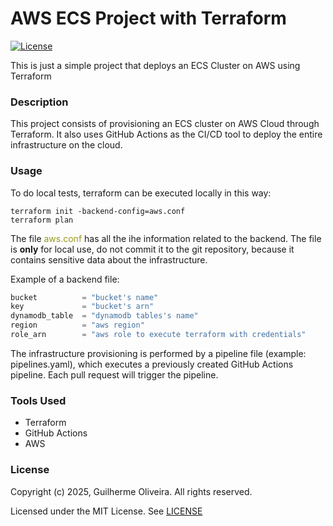 # AWS ECS Project with Terraform

[![License](https://img.shields.io/badge/License-MIT-blue.svg)](https://opensource.org/license/MIT)

This is just a simple project that deploys an ECS Cluster on AWS using Terraform

### Description

This project consists of provisioning an ECS cluster on AWS Cloud through Terraform. It also uses GitHub Actions as the CI/CD tool to deploy the entire infrastructure on the cloud.

### Usage

To do local tests, terraform can be executed locally in this way:

```shell
terraform init -backend-config=aws.conf
terraform plan
```

<p>The file <span style="color:#98971a">aws.conf</span> has all the ihe information related to the backend. The file is <strong>only</strong> for local use,
do not commit it to the git repository, because it contains sensitive data about the infrastructure. </p>

Example of a backend file:
```terraform
bucket          = "bucket's name"
key             = "bucket's arn"
dynamodb_table  = "dynamodb tables's name"
region          = "aws region"
role_arn        = "aws role to execute terraform with credentials"
```
The infrastructure provisioning is performed by a pipeline file (example: pipelines.yaml),
which executes a previously created GitHub Actions pipeline. Each pull request will trigger the pipeline.

### Tools Used 

- Terraform
- GitHub Actions
- AWS 

### License

Copyright (c) 2025, Guilherme Oliveira. All rights reserved.

Licensed under the MIT License. See [LICENSE](LICENSE)
